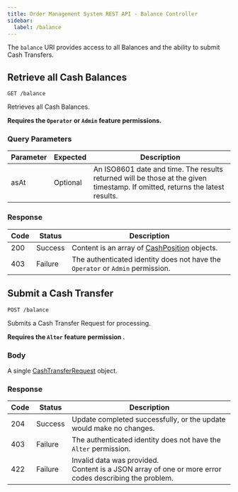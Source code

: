 ```yaml
---
title: Order Management System REST API - Balance Controller
sidebar:
  label: /balance
---
```


The `balance` URI provides access to all Balances and the ability to submit Cash Transfers.

## Retrieve all Cash Balances

`GET /balance`

Retrieves all Cash Balances.

**Requires the `Operator` or `Admin` feature permissions.**

### Query Parameters

| Parameter | Expected | Description |
|-----------|----------|-------------|
| asAt      | Optional | An ISO8601 date and time. The results returned will be those at the given timestamp. If omitted, returns the latest results. |

### Response

| Code | Status  | Description |
|------|---------|-------------|
| 200  | Success | Content is an array of [CashPosition](../../../proto/oms2/#cashposition) objects. |
| 403  | Failure | The authenticated identity does not have the `Operator` or `Admin` permission. |

## Submit a Cash Transfer

`POST /balance`

Submits a Cash Transfer Request for processing.

**Requires the `Alter` feature permission .**

### Body

A single [CashTransferRequest](../../proto/model/#cashtransferrequest) object.

### Response

| Code | Status  | Description |
|------|---------|-------------|
| 204  | Success | Update completed successfully, or the update would make no changes. |
| 403  | Failure | The authenticated identity does not have the `Alter` permission. |
| 422  | Failure | Invalid data was provided.<br>Content is a JSON array of one or more error codes describing the problem. |
